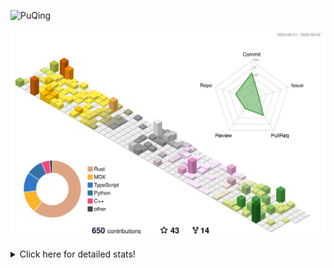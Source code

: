 ![PuQing](https://user-images.githubusercontent.com/27223114/171565019-9a56fae6-b08b-421f-99db-7e830da42371.png)

![](./profile-3d-contrib/profile-season-animate.svg)

<details>
<summary>Click here for detailed stats!</summary>

<!--START_SECTION:waka-->
![Lines of code](https://img.shields.io/badge/From%20Hello%20World%20I%27ve%20Written-2.6%20million%20lines%20of%20code-blue)

**🐱 My GitHub Data** 

> 📦 454.2 kB Used in GitHub's Storage 
 > 
> 🏆 410 Contributions in the Year 2025
 > 
> 🚫 Not Opted to Hire
 > 
> 📜 33 Public Repositories 
 > 
> 🔑 34 Private Repositories 
 > 
**I'm an Early 🐤** 

```text
🌞 Morning                926 commits         ██░░░░░░░░░░░░░░░░░░░░░░░   09.30 % 
🌆 Daytime                4329 commits        ███████████░░░░░░░░░░░░░░   43.50 % 
🌃 Evening                2532 commits        ██████░░░░░░░░░░░░░░░░░░░   25.44 % 
🌙 Night                  2165 commits        █████░░░░░░░░░░░░░░░░░░░░   21.75 % 
```


📊 **This Week I Spent My Time On** 

```text
💬 Programming Languages: 
Swift                    6 hrs 14 mins       ████████░░░░░░░░░░░░░░░░░   33.13 % 
C++                      5 hrs 55 mins       ████████░░░░░░░░░░░░░░░░░   31.44 % 
Python                   2 hrs 58 mins       ████░░░░░░░░░░░░░░░░░░░░░   15.82 % 
Typst                    2 hrs 2 mins        ███░░░░░░░░░░░░░░░░░░░░░░   10.81 % 
Text                     19 mins             ░░░░░░░░░░░░░░░░░░░░░░░░░   01.71 % 

🔥 Editors: 
VS Code                  18 hrs 49 mins      █████████████████████████   100.00 % 

💻 Operating System: 
Mac                      8 hrs 22 mins       ███████████░░░░░░░░░░░░░░   44.49 % 
WSL                      6 hrs 7 mins        ████████░░░░░░░░░░░░░░░░░   32.53 % 
Linux                    4 hrs 19 mins       ██████░░░░░░░░░░░░░░░░░░░   22.98 % 
```


<!--END_SECTION:waka-->
</details>
